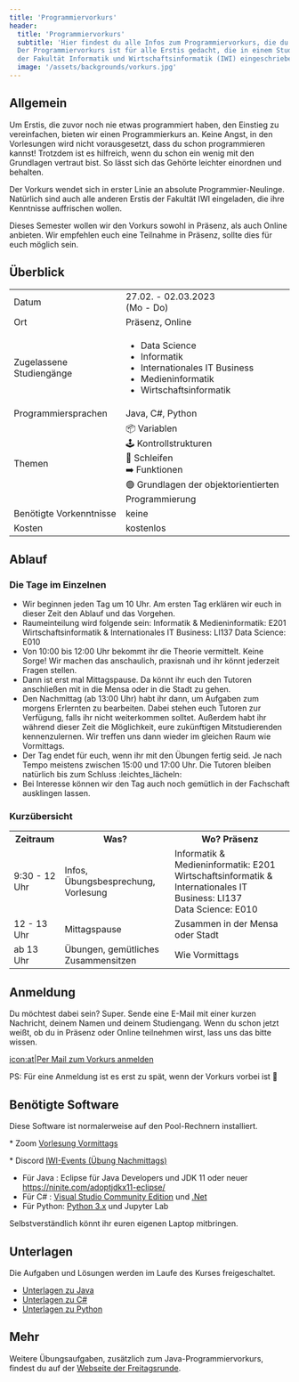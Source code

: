 ```yaml
---
title: 'Programmiervorkurs'
header:
  title: 'Programmiervorkurs'
  subtitle: 'Hier findest du alle Infos zum Programmiervorkurs, die du brauchst.
  Der Programmiervorkurs ist für alle Erstis gedacht, die in einem Studiengang
  der Fakultät Informatik und Wirtschaftsinformatik (IWI) eingeschrieben sind.'
  image: '/assets/backgrounds/vorkurs.jpg'
---
```


## Allgemein

Um Erstis, die zuvor noch nie etwas programmiert haben, den Einstieg zu vereinfachen, bieten wir einen Programmierkurs an. Keine Angst, in den Vorlesungen wird nicht vorausgesetzt, dass du schon programmieren kannst! Trotzdem ist es hilfreich, wenn du schon ein wenig mit den Grundlagen vertraut bist. So lässt sich das Gehörte leichter einordnen und behalten.

Der Vorkurs wendet sich in erster Linie an absolute Programmier-Neulinge. Natürlich sind auch alle anderen Erstis der Fakultät IWI eingeladen, die ihre Kenntnisse auffrischen wollen.

Dieses Semester wollen wir den Vorkurs <span class="vorkurs_praesenz vorkurs_online">sowohl</span>
<span class="vorkurs_praesenz">in Präsenz</span><span class="vorkurs_praesenz vorkurs_online">, als auch </span>
<span class="vorkurs_online">Online</span> anbieten.
<span class="vorkurs_praesenz vorkurs_online">Wir empfehlen euch eine Teilnahme in Präsenz, sollte dies für euch möglich sein.</span>

## Überblick

<div class="table-responsive">
    <table class="table-vertical">
        <tr>
            <td>Datum</td>
            <td>27.02. - 02.03.2023<br />(Mo - Do)</td>
        </tr>
        <tr>
            <td>Ort</td>
            <td><span class="vorkurs_praesenz">Präsenz</span><span class="vorkurs_praesenz vorkurs_online">, </span>
              <span class="vorkurs_online">Online</span></td>
        </tr>
        <tr>
            <td>Zugelassene Studiengänge</td>
            <td>
                <ul>
                    <span class="vorkurs_ws"><li>Data Science</li></span>
                    <li>Informatik</li>
                    <li>Internationales IT Business</li>
                    <li>Medieninformatik</li>
                    <li>Wirtschaftsinformatik</li>
                </ul>
            </td>
        </tr>
        <tr>
            <td>Programmiersprachen</td>
            <td>Java, C#<span class="vorkurs_ws">, Python</span></td>
        </tr>
        <tr>
            <td>Themen</td>
            <td>
                📦 Variablen<br>
                🕹️ Kontrollstrukturen<br>
                🔄 Schleifen<br>
                ➡️ Funktionen<br>
                🟢 Grundlagen der objektorientierten Programmierung
            </td>
        </tr>
        <tr>
            <td>Benötigte Vorkenntnisse</td>
            <td>keine</td>
        </tr>
        <tr>
            <td>Kosten</td>
            <td>kostenlos</td>
        </tr>
    </table>
</div>

## Ablauf

### Die Tage im Einzelnen

- Wir beginnen jeden Tag um 10 Uhr. Am ersten Tag erklären wir euch in dieser Zeit den Ablauf und das Vorgehen.
- Raumeinteilung wird folgende sein:
  Informatik & Medieninformatik: E201
  Wirtschaftsinformatik & Internationales IT Business: LI137
  Data Science: E010
- Von 10:00 bis 12:00 Uhr bekommt ihr die Theorie vermittelt. Keine Sorge!
  Wir machen das anschaulich, praxisnah und ihr könnt jederzeit Fragen stellen.
- Dann ist erst mal Mittagspause. Da könnt ihr euch den Tutoren anschließen mit in die Mensa oder in die Stadt zu gehen.
- Den Nachmittag (ab 13:00 Uhr) habt ihr dann, um Aufgaben zum morgens Erlernten zu bearbeiten.
  Dabei stehen euch Tutoren zur Verfügung, falls ihr nicht weiterkommen solltet.
  Außerdem habt ihr während dieser Zeit die Möglichkeit, eure zukünftigen Mitstudierenden kennenzulernen.
  <span class=“vorkurs_praesenz”>Wir treffen uns dann wieder im gleichen Raum wie Vormittags.</span>
- Der Tag endet für euch, wenn ihr mit den Übungen fertig seid. Je nach Tempo meistens zwischen 15:00 und 17:00 Uhr.
  Die Tutoren bleiben natürlich bis zum Schluss :leichtes_lächeln:
- Bei Interesse können wir den Tag auch noch gemütlich <span class=“vorkurs_praesenz”>in der Fachschaft </span>ausklingen lassen.

### Kurzübersicht

<div class=“table-responsive”>
  <table>
    <tr>
      <th>Zeitraum</th>
      <th>Was?</th>
      <th class=“vorkurs_praesenz”>Wo? Präsenz</th>
    </tr>
    <tr>
      <td>9:30 - 12 Uhr</td>
      <td>Infos, Übungsbesprechung, Vorlesung</td>
      <td class=“vorkurs_praesenz”>Informatik & Medieninformatik: E201
      <br> Wirtschaftsinformatik & Internationales IT Business: LI137
      <br> Data Science: E010
      </td>
    </tr>
    <tr>
      <td>12 - 13 Uhr</td>
      <td>Mittagspause</td>
      <td class=“vorkurs_praesenz”>Zusammen in der Mensa oder Stadt</td>
    </tr>
    <tr>
      <td>ab 13 Uhr</td>
      <td>Übungen, gemütliches Zusammensitzen</td>
      <td class=“vorkurs_praesenz”>Wie Vormittags</td>
    </tr>
  </table>
</div>

## Anmeldung

Du möchtest dabei sein? Super. Sende eine E-Mail mit einer kurzen Nachricht, deinem Namen und deinem Studiengang. <span class="vorkurs_praesenz vorkurs_online">Wenn du schon jetzt weißt, ob du in Präsenz oder Online teilnehmen wirst, lass uns das bitte wissen.</span>

[icon:at|Per Mail zum Vorkurs anmelden](/scripts/email.php?address=vorkurs)

PS: Für eine Anmeldung ist es erst zu spät, wenn der Vorkurs vorbei ist 🙂

## Benötigte Software

<span class="vorkurs_präsenz">Diese Software ist normalerweise auf den Pool-Rechnern installiert.</span>

<span class="vorkurs_online">\* Zoom [Vorlesung Vormittags](https://h-ka-de.zoom.us/j/99053467102?pwd=eFhtbXRaOHUwME81SmxPeHZlSnZEUT09)</span>

<span class="vorkurs_online">\* Discord [IWI-Events (Übung Nachmittags)](https://discord.gg/NJKM4yFUmg)</span>

- Für Java : Eclipse für Java Developers und JDK 11 oder neuer <https://ninite.com/adoptjdkx11-eclipse/>
- Für C# : [Visual Studio Community Edition](https://code.visualstudio.com/download)
  und [.Net](https://dotnet.microsoft.com/download)
- Für Python: [Python 3.x](https://www.python.org/downloads/) und Jupyter Lab

Selbstverständlich könnt ihr euren eigenen Laptop mitbringen.

## Unterlagen

<!--
Hier werden die Vorlesungsunterlagen im Verlaufe des Kurses zur Verfügung gestellt.
-->

Die Aufgaben und Lösungen werden im Laufe des Kurses freigeschaltet.

- [Unterlagen zu Java](https://drive.google.com/drive/folders/1XV3ycmwWzWfJ7sd_rUoxxiqdnfsHuw-Z?usp=share_link)
- [Unterlagen zu C#](https://drive.google.com/drive/folders/1KewU0N5TVFZS4zbn-2PG_puC0CYzwXyL?usp=share_link)
- [Unterlagen zu Python](https://drive.google.com/drive/folders/1uHUlEHpMK6NaoPXAEiGeW-B5lznpCJzf?usp=share_link)

## Mehr

Weitere Übungsaufgaben, zusätzlich zum Java-Programmiervorkurs, findest du auf der
[Webseite der Freitagsrunde](https://wiki.freitagsrunde.org/Javakurs/%C3%9Cbungsaufgaben).
